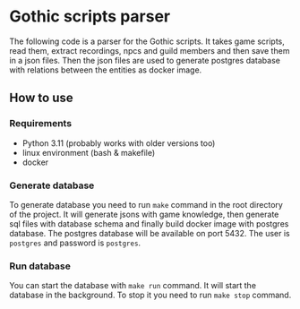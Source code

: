# Gothic scripts parser

The following code is a parser for the Gothic scripts. It takes game scripts, read them, extract recordings, npcs and guild members and then save them in a json files. Then the json files are used to generate postgres database with relations between the entities as docker image.

## How to use

### Requirements

- Python 3.11 (probably works with older versions too)
- linux environment (bash & makefile)
- docker

### Generate database

To generate database you need to run `make` command in the root directory of the project. It will generate jsons with game knowledge, then generate sql files with database schema and finally build docker image with postgres database.
The postgres database will be available on port 5432.
The user is `postgres` and password is `postgres`.

### Run database

You can start the database with `make run` command. It will start the database in the background. To stop it you need to run `make stop` command.
